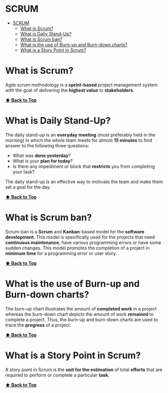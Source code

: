 # SCRUM

- [SCRUM](#scrum)
  - [What is Scrum?](#what-is-scrum)
  - [What is Daily Stand-Up?](#what-is-daily-stand-up)
  - [What is Scrum ban?](#what-is-scrum-ban)
  - [What is the use of Burn-up and Burn-down charts?](#what-is-the-use-of-burn-up-and-burn-down-charts)
  - [What is a Story Point in Scrum?](#what-is-a-story-point-in-scrum)

# What is Scrum?

Agile scrum methodology is a **sprint-based** project management system with the goal of delivering the **highest value** to **stakeholders**.

**[⬆ Back to Top](#scrum)**

# What is Daily Stand-Up?

The daily stand-up is an **everyday meeting** (most preferably held in the morning) in which the whole team meets for almost **15 minutes** to find answer to the following three questions:

- What was **done yesterday**?
- What is your **plan for today**?
- Is there any impediment or block that **restricts** you from completing your task?

The daily stand-up is an effective way to motivate the team and make them set a goal for the day.

**[⬆ Back to Top](#scrum)**

# What is Scrum ban?

Scrum-ban is a **Scrum** and **Kanban**-based model for the **software development**. This model is specifically used for the projects that need **continuous maintenance**, have various programming errors or have some sudden changes. This model promotes the completion of a project in **minimum time** for a programming error or user story.

**[⬆ Back to Top](#scrum)**

# What is the use of Burn-up and Burn-down charts?

The burn-up chart illustrates the amount of **completed work** in a project whereas the burn-down chart depicts the amount of work **remained** to complete a project. Thus, the burn-up and burn-down charts are used to trace the **progress** of a project.

**[⬆ Back to Top](#scrum)**

# What is a Story Point in Scrum?

A story point in Scrum is the **unit for the estimation** of total **efforts** that are required to perform or complete a particular **task**.

**[⬆ Back to Top](#scrum)**
